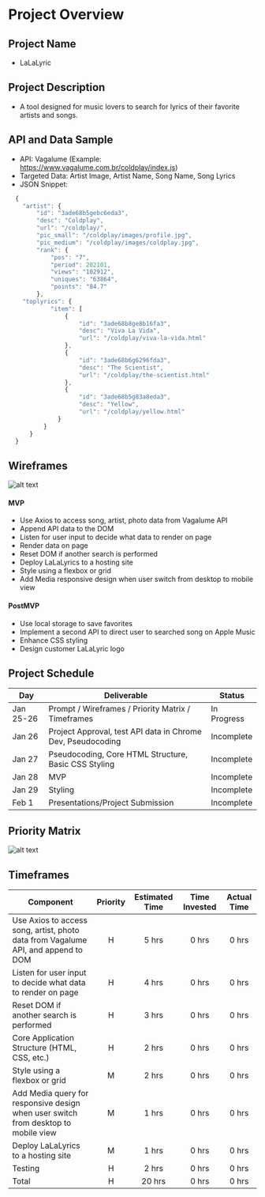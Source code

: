 # Project Overview

## Project Name

- LaLaLyric


## Project Description

- A tool designed for music lovers to search for lyrics of their favorite artists and songs.


## API and Data Sample
- API: Vagalume (Example: https://www.vagalume.com.br/coldplay/index.js)
- Targeted Data: Artist Image, Artist Name, Song Name, Song Lyrics
- JSON Snippet:
```javascript
  {
    "artist": {
        "id": "3ade68b5gebc6eda3",
        "desc": "Coldplay",
        "url": "/coldplay/",
        "pic_small": "/coldplay/images/profile.jpg",
        "pic_medium": "/coldplay/images/coldplay.jpg",
        "rank": {
            "pos": "7",
            "period": 202101,
            "views": "102912",
            "uniques": "63864",
            "points": "84.7"
        },
    "toplyrics": {
            "item": [
                {
                    "id": "3ade68b8ge8b16fa3",
                    "desc": "Viva La Vida",
                    "url": "/coldplay/viva-la-vida.html"
                },
                {
                    "id": "3ade68b6g6296fda3",
                    "desc": "The Scientist",
                    "url": "/coldplay/the-scientist.html"
                },
                {
                    "id": "3ade68b5g83a8eda3",
                    "desc": "Yellow",
                    "url": "/coldplay/yellow.html"
              }
          }
      }
  }
```

## Wireframes
![alt text](https://github.com/daniel-ober/music_tablature/blob/main/wireframes.png)


#### MVP 

- Use Axios to access song, artist, photo data from Vagalume API
- Append API data to the DOM
- Listen for user input to decide what data to render on page
- Render data on page
- Reset DOM if another search is performed
- Deploy LaLaLyrics to a hosting site
- Style using a flexbox or grid
- Add Media responsive design when user switch from desktop to mobile view


#### PostMVP  

- Use local storage to save favorites
- Implement a second API to direct user to searched song on Apple Music
- Enhance CSS styling
- Design customer LaLaLyric logo

## Project Schedule

|  Day | Deliverable | Status
|---|---| ---|
|Jan 25-26| Prompt / Wireframes / Priority Matrix / Timeframes | In Progress
|Jan 26| Project Approval, test API data in Chrome Dev, Pseudocoding | Incomplete
|Jan 27| Pseudocoding, Core HTML Structure, Basic CSS Styling | Incomplete
|Jan 28| MVP  | Incomplete
|Jan 29| Styling | Incomplete
|Feb 1| Presentations/Project Submission | Incomplete

## Priority Matrix
![alt text](https://github.com/daniel-ober/lalalyric/blob/main/Developmental%20Matrix.png)


## Timeframes

| Component | Priority | Estimated Time | Time Invested | Actual Time |
| --- | :---: |  :---: | :---: | :---: |
| Use Axios to access song, artist, photo data from Vagalume API, and append to DOM | H | 5 hrs| 0 hrs | 0 hrs |
| Listen for user input to decide what data to render on page | H | 4 hrs| 0 hrs | 0 hrs |
| Reset DOM if another search is performed | H | 3 hrs| 0 hrs | 0 hrs |
| Core Application Structure (HTML, CSS, etc.) | H | 2 hrs| 0 hrs | 0 hrs |
| Style using a flexbox or grid | M | 2 hrs| 0 hrs | 0 hrs |
| Add Media query for responsive design when user switch from desktop to mobile view | M | 1 hrs| 0 hrs | 0 hrs |
| Deploy LaLaLyrics to a hosting site | M | 1 hrs| 0 hrs | 0 hrs |
| Testing | H | 2 hrs| 0 hrs | 0 hrs |
| Total | H | 20 hrs| 0 hrs | 0 hrs |
